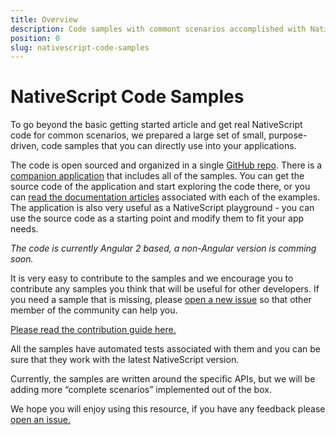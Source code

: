 ```yaml
---
title: Overview
description: Code samples with commont scenarios accomplished with NativeScript
position: 0
slug: nativescript-code-samples
---
```


# NativeScript Code Samples

To go beyond the basic getting started article and get real NativeScript code for common scenarios, we prepared a large set of small, purpose-driven, code samples that you can directly use into your applications.

The code is open sourced and organized in a single [GitHub repo](https://www.google.com/url?q=https://github.com/NativeScript/nativescript-sdk-examples-ng&sa=D&ust=1473249345186000&usg=AFQjCNFdvshu_vxYVHzKxTTQBbwAm1mc2Q). There is a [companion application](https://www.google.com/url?q=https://github.com/NativeScript/nativescript-sdk-examples-ng/tree/master/app&sa=D&ust=1473249345186000&usg=AFQjCNGw0fNe7XODxaHFa69hDpyuUT2ePA) that includes all of the samples. You can get the source code of the application and start exploring the code there, or you can [read the documentation  articles](https://www.google.com/url?q=http://docs.nativescript.org/angular/sdk-examples/overview.html&sa=D&ust=1473249345186000&usg=AFQjCNFZrSTFZk-14uF3eRT39IMBfg4eWw) associated with each of the examples. The application is also very useful as a NativeScript playground - you can use the source code as a starting point and modify them to fit your app needs.

*The code is currently Angular 2 based, a non-Angular version is comming soon.*

It is very easy to contribute to the samples and we encourage you to contribute any samples you think that will be useful for other developers. If you need a sample that is missing, please [open a new issue](https://www.google.com/url?q=https://github.com/NativeScript/nativescript-sdk-examples-ng/issues&sa=D&ust=1473249345187000&usg=AFQjCNFoVrACBRdhtrCqeuKo9Py4VZTU6w) so that other member of the community can help you.

[Please read the contribution guide here.](https://www.google.com/url?q=https://github.com/NativeScript/nativescript-sdk-examples-ng/blob/master/CONTRIBUTE.md&sa=D&ust=1473249345188000&usg=AFQjCNEjnwzoQ_gHSxS0rYdE5p1CPZGf6A)

All the samples have automated tests associated with them and you can be sure that they work with the latest NativeScript version.

Currently, the samples are written around the specific APIs, but we will be adding more “complete scenarios” implemented out of the box.

We hope you will enjoy using this resource, if you have any feedback please [open an issue.](https://www.google.com/url?q=https://github.com/NativeScript/nativescript-sdk-examples-ng/issues&sa=D&ust=1473249345189000&usg=AFQjCNGFYRJHE_HTzp1dSKpEVkAetwrGJg)
